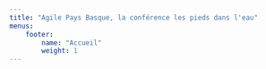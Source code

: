 ```yaml
---
title: "Agile Pays Basque, la conférence les pieds dans l'eau"
menus:
    footer:
        name: "Accueil"
        weight: 1
---
```

